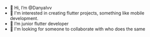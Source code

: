 - 👋 Hi, I’m @DanyaIvv
- 👀 I'm interested in creating flutter projects, something like mobile development. 
- 🌱 I’m junior flutter developer 
- 💞️ I'm looking for someone to collaborate with who does the same


<!---
DanyaIvv/DanyaIvv is a ✨ special ✨ repository because its `README.md` (this file) appears on your GitHub profile.
You can click the Preview link to take a look at your changes.
--->
